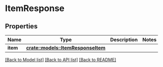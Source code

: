 # ItemResponse

## Properties

Name | Type | Description | Notes
------------ | ------------- | ------------- | -------------
**item** | [**crate::models::ItemResponseItem**](itemResponse_item.md) |  | 

[[Back to Model list]](../README.md#documentation-for-models) [[Back to API list]](../README.md#documentation-for-api-endpoints) [[Back to README]](../README.md)


